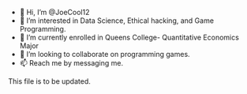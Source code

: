 - 👋 Hi, I’m @JoeCool12
- 👀 I’m interested in Data Science, Ethical hacking, and Game Programming.
- 🌱 I’m currently enrolled in Queens College- Quantitative Economics Major
- 💞️ I’m looking to collaborate on programming games.
- 📫 Reach me by messaging me.

This file is to be updated.

<!---
JoeCool12/JoeCool12 is a ✨ special ✨ repository because its `README.md` (this file) appears on your GitHub profile.
You can click the Preview link to take a look at your changes.
--->
